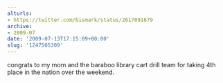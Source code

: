 ```yaml
---
alturls:
- https://twitter.com/bismark/status/2617091679
archive:
- 2009-07
date: '2009-07-13T17:15:09+00:00'
slug: '1247505309'
---
```


congrats to my mom and the baraboo library cart drill team for taking 4th place in the nation over the weekend.

